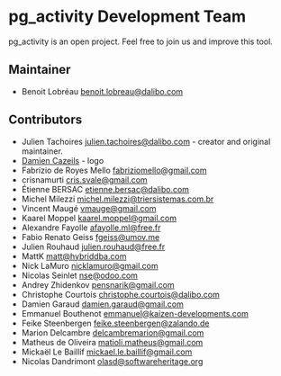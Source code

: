 # pg_activity Development Team

pg_activity is an open project. Feel free to join us and improve this tool.


## Maintainer

- Benoit Lobréau <benoit.lobreau@dalibo.com>


## Contributors

* Julien Tachoires <julien.tachoires@dalibo.com> - creator and original maintainer.
* [Damien Cazeils](https://www.damiencazeils.com/) - logo
* Fabrízio de Royes Mello <fabriziomello@gmail.com>
* crisnamurti <cris.svale@gmail.com>
* Étienne BERSAC <etienne.bersac@dalibo.com>
* Michel Milezzi <michel.milezzi@triersistemas.com.br>
* Vincent Maugé <vmauge@gmail.com>
* Kaarel Moppel <kaarel.moppel@gmail.com>
* Alexandre Fayolle <afayolle.ml@free.fr>
* Fabio Renato Geiss <fgeiss@umov.me>
* Julien Rouhaud <julien.rouhaud@free.fr>
* MattK <matt@hybriddba.com>
* Nick LaMuro <nicklamuro@gmail.com>
* Nicolas Seinlet <nse@odoo.com>
* Andrey Zhidenkov <pensnarik@gmail.com>
* Christophe Courtois <christophe.courtois@dalibo.com>
* Damien Garaud <damien.garaud@gmail.com>
* Emmanuel Bouthenot <emmanuel@kaizen-developments.com>
* Feike Steenbergen <feike.steenbergen@zalando.de>
* Marion Delcambre <delcambremarion@gmail.com>
* Matheus de Oliveira <matioli.matheus@gmail.com>
* Mickaël Le Baillif <mickael.le.baillif@gmail.com>
* Nicolas Dandrimont <olasd@softwareheritage.org>

